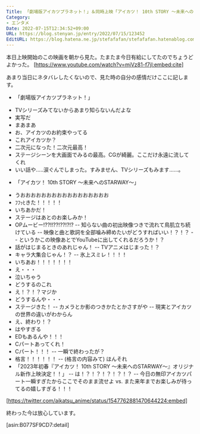 ```yaml
---
Title: 「劇場版アイカツプラネット！」＆同時上映「アイカツ！ 10th STORY ～未来へのSTARWAY～」を見た
Category:
- エンタメ
Date: 2022-07-15T12:34:52+09:00
URL: https://blog.stenyan.jp/entry/2022/07/15/123452
EditURL: https://blog.hatena.ne.jp/stefafafan/stefafafan.hatenablog.com/atom/entry/4207112889899200848
---
```


本日上映開始のこの映画を朝から見た。たまたま今日有給にしてたのでちょうどよかった。
[https://www.youtube.com/watch?v=mjVz81-f7jI:embed:cite]

あまり当日にネタバレしたくないので、見た時の自分の感情だけここに記します。

* 「劇場版アイカツプラネット！」
- TVシリーズみてないからあまり知らないんだよな
- 実写だ
- まあまあ
- お、アイカツのお約束やってる
- これアイカツか？
- 二次元になった！二次元最高！
- ステージシーンを大画面でみるの最高。CGが綺麗。ここだけ永遠に流してくれ
- いい話や…‥涙ぐんでしまった。すみません、TVシリーズもみます……。

* 「アイカツ！ 10th STORY ～未来へのSTARWAY～」
- うおおおおおおおおおおおおおおおおお
- ﾌﾌｯﾋきた！！！！！
- いちあかだ！
- ステージはあとのお楽しみか！
- OPムービー!??!!??!??!?!?
-- 知らない曲の初出映像つきで流れて鳥肌立ち続けている
-- 映像と曲と歌詞を全部噛み締めたいがどうすればいい！？！？
-- というかこの映像あとでYouTubeに出してくれるだろうか！？
- 話がはじまるときのあれじゃん！
-- TVアニメはじまった！？
- キャラ大集合じゃん！？
-- 氷上スミレ！！！！
- いちあお！！！！！！！
- え・・・
- 泣いちゃう
- どうするのこれ
- え！？！？マジか
- どうするんや・・・
- ステージきた！
-- カメラとか影のつきかたとかさすがや
-- 現実とアイカツの世界の違いがわからん
- え、終わり！？
- はやすぎる
- EDもあるんや！！！
- Cパートあってくれ！
- Cパート！！！
-- 一瞬で終わったが？
- 格言！！！！！！
-- (格言の内容みて) ほんそれ
- 「2023年初春『アイカツ！ 10th STORY ～未来へのSTARWAY～』オリジナル新作上映決定！！」
-- は！？！？！？！？！？
-- 今日の無印アイカツパート一瞬すぎたからここでそのまま流せよ vs. また来年までお楽しみが待ってるの嬉しすぎる！！！

[https://twitter.com/aikatsu_anime/status/1547762881470644224:embed]

終わった今は放心しています。

[asin:B077SF9CD7:detail]
